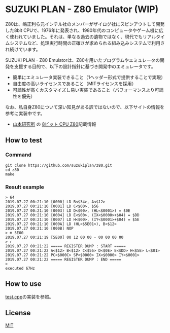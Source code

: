 # SUZUKI PLAN - Z80 Emulator (WIP)

Z80は、嶋正利ら元インテル社のメンバーがザイログ社にスピンアウトして開発した8bit CPUで、1976年に発表され、1980年代のコンピュータやゲーム機に広く使われていました。それは、単なる過去の遺物ではなく、現代でもリアルタイムシステムなど、処理実行時間の正確さが求められる組み込みシステムで利用され続けています。

SUZUKI PLAN - Z80 Emulatorは、Z80を用いたプログラムやエミュレータの開発を支援する目的で、以下の設計指針に基づき開発中のエミュレータです。

- 簡単にエミュレータ実装できること（1ヘッダー形式で提供することで実現）
- 自由度の高いライセンスであること（MITライセンスを採用）
- 可読性が高くカスタマイズし易い実装であること（パフォーマンスより可読性を優先）

なお、私自身Z80について深い知見がある訳ではないので、以下サイトの情報を参考に実装中です。

- [山本研究所](http://www.yamamo10.jp/yamamoto/index.html) の [8ビット CPU Z80](http://www.yamamo10.jp/yamamoto/comp/Z80/index.php)記載情報

## How to test

### Command

```
git clone https://github.com/suzukiplan/z80.git
cd z80
make
```

### Result example

```
> 64
2019.07.27 00:21:10 [0000] LD B<$34>, A<$12>
2019.07.27 00:21:10 [0001] LD C<$00>, $56
2019.07.27 00:21:10 [0003] LD D<$00>, (HL<$0001>) = $0E
2019.07.27 00:21:10 [0004] LD E<$00>, (IX<$0000>+$04) = $DD
2019.07.27 00:21:10 [0007] LD H<$00>, (IY<$0001>+$04) = $5E
2019.07.27 00:21:10 [000A] LD (HL<$5E01>), B<$12>
2019.07.27 00:21:10 [000B] NOP
> m 5E00
2019.07.27 00:21:19 [5E00] 00 12 00 00 - 00 00 00 00
> r
2019.07.27 00:21:22 ===== REGISTER DUMP : START =====
2019.07.27 00:21:22 A<$12> B<$12> C<$56> D<$0E> E<$DD> H<$5E> L<$01>
2019.07.27 00:21:22 PC<$000C> SP<$0000> IX<$0000> IY<$0001>
2019.07.27 00:21:22 ===== REGISTER DUMP : END =====
> 
executed 67Hz
```

## How to use

[test.cpp](test.cpp)の実装を参照。

## License

[MIT](LICENSE.txt)
